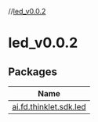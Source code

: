 //[led_v0.0.2](index.md)

# led_v0.0.2

## Packages

| Name |
|---|
| [ai.fd.thinklet.sdk.led](led_v0.0.2/ai.fd.thinklet.sdk.led/index.md) |
